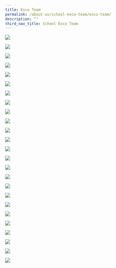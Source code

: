 ```yaml
---
title: Exco Team
permalink: /about-us/school-exco-team/exco-team/
description: ""
third_nav_title: School Exco Team
---
```

![](/images/Exco%20Photo/SL%20-%20Nick%20Chan%20Profile%20(Blue).svg)

![](/images/Exco%20Photo/SL%20-%20Guan%20Kiat%20Profile%20(Blue).svg)

![](/images/Exco%20Photo/SL%20-%20Vincent%20Tan%20Profile%20(Blue).svg)

![](/images/D%20-%20Priscilla%20Profile%20(Red).svg)

![](/images/D%20-%20Bee%20Sun%20Profile%20(Red).svg)

![](/images/D%20-%20Doreen%20Profile%20(Red).svg)

![](/images/H%20-%20Irfan%20Profile%20(Grey).svg)

![](/images/H%20-%20Aurelius%20Profile%20(Grey).svg)

![](/images/H%20-%20Siu%20Yin%20Profile%20(Grey).svg)

![](/images/H%20-%20Alvin%20Profile%20(Grey).svg)

![](/images/H%20-%20John%20Tan%20Profile%20(Grey).svg)

![](/images/H%20-%20Wee%20Chuen%20Profile%20(Grey).svg)

![](/images/H%20-%20Woon%20Foong%20Profile%20(Grey).svg)

![](/images/H%20-%20Lam%20Hin%20Chew%20Profile%20(Grey).svg)

![](/images/H%20-%20Kwai%20Yin%20Profile%20(Grey).svg)

![](/images/H%20-%20Wee%20Peng%20Profile%20(Grey).svg)

![](/images/H%20-%20Arfah%20Profile%20(Grey).svg)

![](/images/H%20-%20Camellia%20Profile%20(Grey).svg)

![](/images/SH%20-%20Karen%20Ng%20Profile%20(Blue%20-%20R).svg)

![](/images/SH%20-%20Stanley%20Profile%20(Blue%20-%20R).svg)

![](/images/SH%20-%20Chuan%20Leong%20Profile%20(Blue%20-%20R).svg)

![](/images/SH%20-%20Keith%20Profile%20(Blue%20-%20R).svg)

![](/images/SH%20-%20Ming%20Yang%20Profile%20(Blue%20-%20R).svg)

![](/images/SH%20-%20Guohui%20Profile%20(Blue%20-%20R).svg)

![](/images/SH%20-%20Mui%20Profile%20(Blue%20-%20R).svg)